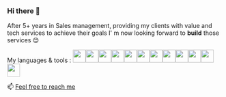 ### Hi there 👋

<!--
**MyleneF84/MyleneF84** is a ✨ _special_ ✨ repository because its `README.md` (this file) appears on your GitHub profile.

Here are some ideas to get you started:

- 🔭 I’m currently working on ...
- 🌱 I’m currently learning ...
- 👯 I’m looking to collaborate on ...
- 🤔 I’m looking for help with ...
- 💬 Ask me about ...
- 📫 How to reach me: ...
- 😄 Pronouns: ...
- ⚡ Fun fact: ...
-->

After 5+ years in Sales management, providing my clients with value and tech services to achieve their goals I' m now looking forward to <strong>build</strong> those services 😊

My languages & tools : <img height=30 
src="https://cdn.jsdelivr.net/gh/devicons/devicon/icons/ruby/ruby-original.svg" /><img height=30 src="https://cdn.jsdelivr.net/gh/devicons/devicon/icons/rails/rails-plain-wordmark.svg" /><img height=30 src="https://cdn.jsdelivr.net/gh/devicons/devicon/icons/rspec/rspec-original.svg" /><img height=30 src="https://cdn.jsdelivr.net/gh/devicons/devicon/icons/html5/html5-original.svg" /><img height=30 src="https://cdn.jsdelivr.net/gh/devicons/devicon/icons/css3/css3-original.svg" /><img height=30 src="https://cdn.jsdelivr.net/gh/devicons/devicon/icons/javascript/javascript-original.svg" /><img height=30 src="https://cdn.jsdelivr.net/gh/devicons/devicon/icons/sqlite/sqlite-original.svg" /><img height=30 src="https://cdn.jsdelivr.net/gh/devicons/devicon/icons/postgresql/postgresql-original-wordmark.svg" /><img height=30 src="https://cdn.jsdelivr.net/gh/devicons/devicon/icons/figma/figma-original.svg" /><img height=30 src="https://cdn.jsdelivr.net/gh/devicons/devicon/icons/git/git-plain.svg"/><img height=30 src="https://cdn.jsdelivr.net/gh/devicons/devicon/icons/github/github-original.svg"/><img height=30 src="https://cdn.jsdelivr.net/gh/devicons/devicon/icons/jira/jira-original-wordmark.svg" />
          

📫 <a href="https://www.linkedin.com/in/myl%C3%A8ne-febrissy/"> Feel free to reach me </a>
